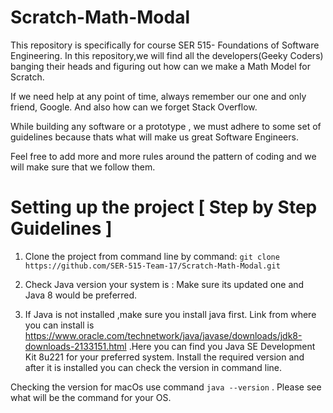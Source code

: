 # Scratch-Math-Modal 
This repository is specifically for course SER 515- Foundations of Software Engineering. In this repository,we will find all the developers(Geeky Coders) banging their heads and figuring out how can we make a Math Model for Scratch. 

If we need help at any point of time, always remember our one and only friend, Google. And also how can we forget Stack Overflow. 

While building any software or a prototype , we must adhere to some set of guidelines because thats what will make us great Software Engineers.  

Feel free to add more and more rules around the pattern of coding and we will make sure that we follow them.

# Setting up the project [ Step by Step Guidelines ]

1. Clone the project from command line by command: ```git clone https://github.com/SER-515-Team-17/Scratch-Math-Modal.git```

2. Check Java version your system is :  Make sure its updated one and Java 8 would be preferred.

3. If Java is not installed ,make sure you install java first. Link from where you can install is https://www.oracle.com/technetwork/java/javase/downloads/jdk8-downloads-2133151.html .Here you can find you Java SE Development Kit 8u221 for your preferred system. Install the required version and after it is installed you can check the version in command line. 

Checking the version for macOs use command ```java --version``` . Please see what will be the command for your OS.


 
